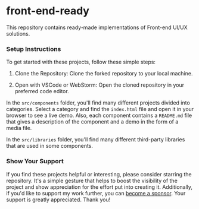 # front-end-ready

This repository contains ready-made implementations of Front-end UI/UX solutions.

### Setup Instructions

To get started with these projects, follow these simple steps:

1. Clone the Repository: Clone the forked repository to your local machine.

2. Open with VSCode or WebStorm: Open the cloned repository in your preferred code editor.

In the `src/components` folder, you'll find many different projects divided into categories. Select a category and find the `index.html` file and open it in your browser to see a live demo. Also, each component contains a `README.md` file that gives a description of the component and a demo in the form of a media file.

In the `src/libraries` folder, you'll find many different third-party libraries that are used in some components.

### Show Your Support

If you find these projects helpful or interesting, please consider starring the repository. It's a simple gesture that helps to boost the visibility of the project and show appreciation for the effort put into creating it. Additionally, if you'd like to support my work further, you can [become a sponsor](). Your support is greatly appreciated. Thank you!
